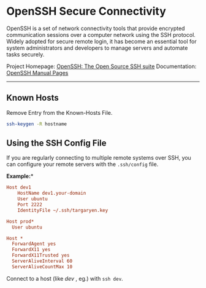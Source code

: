 # OpenSSH Secure Connectivity

OpenSSH is a set of network connectivity tools that provide encrypted communication sessions over a computer network using the SSH protocol. Widely adopted for secure remote login, it has become an essential tool for system administrators and developers to manage servers and automate tasks securely.

Project Homepage: [OpenSSH: The Open Source SSH suite](https://www.openssh.com/)
Documentation: [OpenSSH Manual Pages](https://www.openssh.com/manual.html)

---

## Known Hosts

Remove Entry from the Known-Hosts File.
```bash
ssh-keygen -R hostname
```

## Using the SSH Config File
If you are regularly connecting to multiple remote systems over SSH, you can configure your remote servers with the `.ssh/config` file.

**Example:***
```ini
Host dev1
    HostName dev1.your-domain
    User ubuntu
    Port 2222
    IdentityFile ~/.ssh/targaryen.key

Host prod*
  User ubuntu

Host *
  ForwardAgent yes
  ForwardX11 yes
  ForwardX11Trusted yes
  ServerAliveInterval 60
  ServerAliveCountMax 10
```

Connect to a host (like *dev* , eg.) with `ssh dev`.
